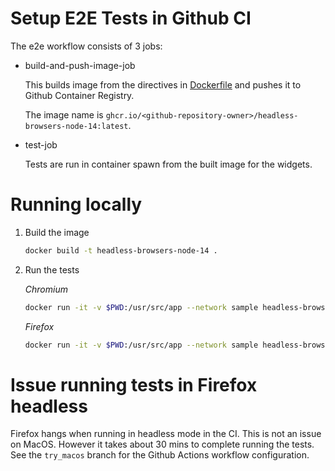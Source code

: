 # Setup E2E Tests in Github CI

The e2e workflow consists of 3 jobs:

- build-and-push-image-job

    This builds image from the directives in [Dockerfile](./Dockerfile) and pushes it to Github Container Registry.

    The image name is `ghcr.io/<github-repository-owner>/headless-browsers-node-14:latest`.

- test-job

    Tests are run in container spawn from the built image for the widgets.


# Running locally

1. Build the image

    ```bash
    docker build -t headless-browsers-node-14 .
    ```

2. Run the tests

    _Chromium_
    ```bash
    docker run -it -v $PWD:/usr/src/app --network sample headless-browsers-node-14 sh -c "yarn && npm run test:e2e:ci-chromium"
    ```

    _Firefox_
    ```bash
    docker run -it -v $PWD:/usr/src/app --network sample headless-browsers-node-14 sh -c "yarn && npm run test:e2e:ci-firefox"
    ```

# Issue running tests in Firefox headless

Firefox hangs when running in headless mode in the CI. This is not an issue on MacOS.
However it takes about 30 mins to complete running the tests.
See the `try_macos` branch for the Github Actions workflow configuration.
